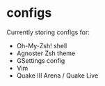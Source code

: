 configs
=======
Currently storing configs for:

* Oh-My-Zsh! shell
* Agnoster Zsh theme
* GSettings config
* Vim
* Quake III Arena / Quake Live
